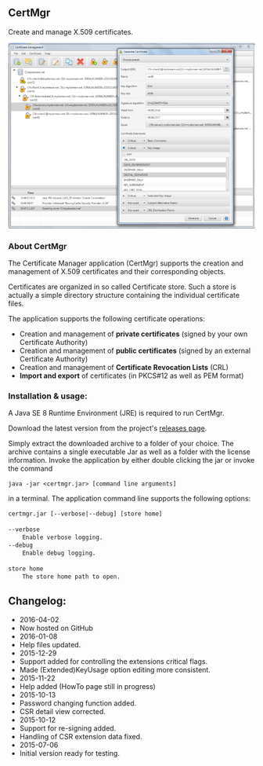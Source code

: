 ## CertMgr
Create and manage X.509 certificates.

![store view](certmgr.png)

### About CertMgr
The Certificate Manager application (CertMgr) supports the creation and management of X.509 certificates and their corresponding objects.

Certificates are organized in so called Certificate store. Such a store is actually a simple directory structure containing the individual certificate files.

The application supports the following certificate operations:
 * Creation and management of **private certificates** (signed by your own Certificate Authority)
 * Creation and management of **public certificates** (signed by an external Certificate Authority)
 * Creation and management of **Certificate Revocation Lists** (CRL)
 * **Import and export** of certificates (in PKCS#12 as well as PEM format)

### Installation & usage:
A Java SE 8 Runtime Environment (JRE) is required to run CertMgr.

Download the latest version from the project's [releases page](https://github.com/hdecarne/certmgr/releases/latest).

Simply extract the downloaded archive to a folder of your choice.
The archive contains a single executable Jar as well as a folder with the license information. Invoke the application by either double clicking the jar or invoke the command

```
java -jar <certmgr.jar> [command line arguments]
```

in a terminal. The application command line supports the following options:

```
certmgr.jar [--verbose|--debug] [store home]

--verbose
	Enable verbose logging.
--debug
	Enable debug logging.

store home
	The store home path to open.
```

## Changelog:
* 2016-04-02
 * Now hosted on GitHub
* 2016-01-08
 * Help files updated.
* 2015-12-29
 * Support added for controlling the extensions critical flags.
 * Made (Extended)KeyUsage option editing more consistent.
* 2015-11-22
 * Help added (HowTo page still in progress)
* 2015-10-13
 * Password changing function added.
 * CSR detail view corrected.
* 2015-10-12
 * Support for re-signing added.
 * Handling of CSR extension data fixed.
* 2015-07-06
 * Initial version ready for testing.
